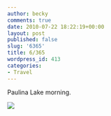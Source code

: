 ```yaml
---
author: becky
comments: true
date: 2010-07-22 18:22:19+00:00
layout: post
published: false
slug: '6365'
title: 6/365
wordpress_id: 413
categories:
- Travel
---
```


Paulina Lake morning.


[![](http://beta.beckyjenson.com/wp-content/uploads/2010/07/blog-July10-0001-3.jpg)](http://beta.beckyjenson.com/wp-content/uploads/2010/07/blog-July10-0001-3.jpg)
